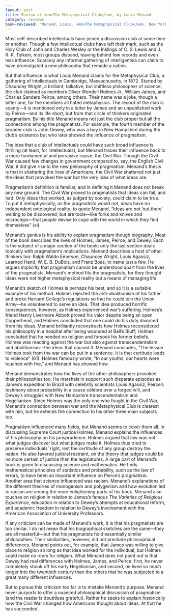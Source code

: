 ```yaml
---
layout: post
title: Review of <em>The Metaphysical Club</em>, by Louis Menand
category: reviews
book-reviewed: "Menand, Louis. <em>The Metaphysical Club</em>. New York: Farrar, Straus, and Giroux, 2001. 546 pages. ISBN: 0374528497."
---
```


Most self-described intellectuals have joined a discussion club at some
time or another. Though a few intellectual clubs have left their mark,
such as the Holy Club of John and Charles Wesley or the Inklings of C.
S. Lewis and J. R. R. Tolkein, most groups disband, leaving behind few
records and even less influence. Scarcely any informal gathering of
intelligentsia can claim to have promulgated a new philosophy that
remade a nation.

But that influence is what Louis Menand claims for the Metaphysical
Club, a gathering of intellectuals in Cambridge, Massachusetts, in 1872.
Started by Chauncey Wright, a brilliant, talkative, but shiftless
philosopher of science, the club claimed as members Oliver Wendell
Holmes Jr., William James, and Charles Sanders Peirce, among others.
Their name was a joke, though a bitter one, for the members all hated
metaphysics. The record of the club is scanty—it is mentioned only in a
letter by James and an unpublished work by Peirce—and its life short,
but from that circle of thinkers originated pragmatism. By his title
Menand means not just the club proper but all the connections among the
pragmatists. For example, the fourth member of the broader club is John
Dewey, who was a boy in New Hampshire during the club’s existence but
who later showed the influence of pragmatism.

The idea that a club of intellectuals could have such broad influence is
thrilling (at least, for intellectuals), but Menand traces their
influence back to a more fundamental and pervasive cause: the Civil War.
Though the Civil War caused few changes in government compared to, say,
the English Civil War, it did give rise to the new philosophy of
pragmatism. Menand’s thesis is that in shattering the lives of
Americans, the Civil War shattered not just the ideas that provoked the
war but the very idea of what ideas are.

Pragmatism’s definition is familiar, and in defining it Menand does not
break any new ground. The Civil War proved to pragmatists that ideas can
fail, and had. Only ideas that worked, as judged by society, could claim
to be true. To put it metaphysically, as the pragmatists would not,
ideas have no independent ontological reality; to quote Menand, “Ideas
are not ‘out there’ waiting to be discovered, but are tools—like forks
and knives and microchips—that people devise to cope with the world in
which they find themselves” (xi).

Menand’s genius is his ability to explain pragmatism though biography.
Most of the book describes the lives of Holmes, James, Peirce, and
Dewey. Each is the subject of a major section of the book; only the last
section deals topically with pragmatism’s implications. Menand describes
a host of other thinkers too: Ralph Waldo Emerson, Chauncey Wright,
Louis Agassiz, Learned Hand, W. E. B. DuBois, and Franz Boas, to name
just a few. He argues implicitly that pragmatism cannot be understood
apart from the lives of the pragmatists. Menand’s method fits the
pragmatists, for they thought ideas were not higher metaphysical reality
but a means of managing life.

Menand’s sketch of Holmes is perhaps his best, and so it is a suitable
example of his method. Holmes rejected the anti-abolitionism of his
father and broke Harvard College’s regulations so that he could join the
Union Army—he volunteered to serve an idea. That idea produced horrific
consequences, however, as Holmes experienced war’s suffering. Holmes’s
friend Henry Livermore Abbott proved his valor despite being an open
Copperhead, and Holmes concluded that one could do his duty divorced
from his ideas. Menand brilliantly reconstructs how Holmes reconsidered
his philosophy in a hospital after being wounded at Ball’s Bluff; Holmes
concluded that he needed no religion and forsook his former beliefs.
Holmes was reacting against the war but also against transcendentalism
and abolitionism—the ideas that caused it. Menand concludes, “The lesson
Holmes took from the war can be put in a sentence. It is that certitude
leads to violence” (61). Holmes famously wrote, “In our youths, our
hearts were touched with fire,” and Menand has showed how.

Menand demonstrates how the lives of the other philosophers provoked
their philosophies too. He marshals in support such disparate episodes
as James’s expedition to Brazil with celebrity scientists Louis Agassiz,
Peirce’s testimony about probability in a cause célèbre over a forged
will, and Dewey’s struggles with New Hampshire transcendentalism and
Hegelianism. Since Holmes was the only one who fought in the Civil War,
Menand’s connection between war and the Metaphysical Club is clearest
with him, but he extends the connection to his other three main subjects
too.

Pragmatism influenced many fields, but Menand seems to cover them all.
In discussing Supreme Court justice Holmes, Menand explains the
influences of his philosophy on his jurisprudence. Holmes argued that
law was not what judges discover but what judges make it. Holmes thus
tried to preserve individuals’ right, lest the certitude of any group
destroy the nation. He also favored judicial restraint, on the theory
that judges could be no more certain of justice than the legislatures. A
large part of Menand’s book is given to discussing science and
mathematics. He finds mathematical principles of statistics and
probability, such as the law of errors, to have been an important
influence on Pierce’s pragmatism. Another area that science influenced
was racism. Menand’s explanations of the different theories of
monogenism and polygenism and how evolution led to racism are among the
more enlightening parts of his book. Menand also touches on religion in
relation to James’s famous *The Varieties of Religious Experience*,
education in relation to Dewey’s attempts at educational reform, and
academic freedom in relation to Dewey’s involvement with the American
Association of University Professors.

If any criticism can be made of Menand’s work, it is that his
pragmatists are too similar. I do not mean that his biographical
sketches are the same—they are all masterful—but that his pragmatists
hold essentially similar philosophies. Their similarities, however, did
not preclude philosophical differences. Menand points out, for example,
that James was willing to give place to religion so long as that idea
worked for the individual, but Holmes could make no room for religion.
What Menand does not point out is that Dewey had real differences with
Holmes, James, and Peirce: first, he never completely shook off his
early Hegelianism, and second, he lived so much longer into the
twentieth century than the others that he was subjected to a great many
different influences.

But to pursue this criticism too far is to mistake Menand’s purpose.
Menand never purports to offer a nuanced philosophical discussion of
pragmatism (and the reader is doubtless grateful). Rather he seeks to
explain historically how the Civil War changed how Americans thought
about ideas. At that he has succeeded.

